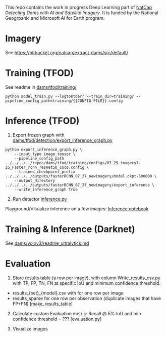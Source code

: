 This repo contains the work in progress Deep Learning part of [NatCap](https://naturalcapitalproject.stanford.edu/) *Detecting Dams with AI and Satellite Imagery*. 
It is funded by the National Geogrpahic and Microsoft AI for Earth program. 

# Imagery
See https://bitbucket.org/natcap/extract-dams/src/default/

# Training (TFOD)

See readme in [dams/tfod/training/](https://github.com/charlottegiseleweil/dams/tree/master/tfod/training)
```
python model_train.py --logtostderr --train_dir=training/ --pipeline_config_path=training/{{CONFIG FILE}}.config
```

# Inference (TFOD)

1) Export frozen graph with [dams/tfod/detection/export_inference_graph.py](https://github.com/charlottegiseleweil/dams/tree/master/tfod/detection)
```
python export_inference_graph.py \
    --input_type image_tensor \
    --pipeline_config_path ../../../../repos/dams/tfod/training/configs/07_29_imagery7-25_Faster_rcnn_resnet50_coco.config \
    --trained_checkpoint_prefix ../../../../outputs/fasterRCNN_07_27_newimagery/model.ckpt-300000 \
    --output_directory ../../../../outputs/fasterRCNN_07_27_newimagery/export_inference \
    --write_inference_graph True
```

2) Run detector [inference.py](https://github.com/charlottegiseleweil/dams/tree/master/tfod/detection/inference.py)

Playground/Visualize inference on a few images: [Inference notebook](https://github.com/charlottegiseleweil/dams/blob/master/tfod/detection/Inference.ipynb)

# Training & Inference (Darknet)
See [dams/yolov3/readme_ultralytics.md](https://github.com/charlottegiseleweil/dams/blob/master/yolov3/readme_ultralytics.md)

# Evaluation
1) Store results table (a row per image), with column Write_results_csv.py with TP, FP, TN, FN at specific IoU and minimum confidence threshold.
* results_{set}_{model}.csv with for one row per image
* results_sparse for one row per observation (duplicate images that have FP+FN) [make_results_table]

2) Calculate custom Evaluation metric: Recall @ 5% IoU and min confidence threshold = ??? [evaluation.py]

3) Visualize images